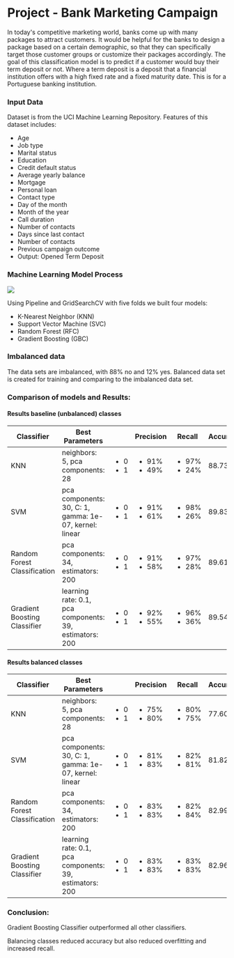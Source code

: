 # Project - Bank Marketing Campaign

In today's competitive marketing world, banks come up with many packages to attract customers. It would be helpful for the banks to design a package based on a certain demographic, so that they can specifically target those customer groups or customize their packages accordingly. The goal of this classification model is to predict if a customer would buy their term deposit or not. Where a term deposit is a deposit that a financial institution offers with a high fixed rate and a fixed maturity date. This is for a Portuguese banking institution.

### Input Data 
Dataset is from the UCI Machine Learning Repository. Features of this dataset includes:
* Age
* Job type
* Marital status
* Education
* Credit default status
* Average yearly balance
* Mortgage
* Personal loan
* Contact type
* Day of the month
* Month of the year
* Call duration
* Number of contacts
* Days since last contact
* Number of contacts
* Previous campaign outcome
* Output: Opened Term Deposit

### Machine Learning Model Process

![](img/process.png)


Using Pipeline and GridSearchCV with five folds we built four models:
* K-Nearest Neighbor (KNN)
* Support Vector Machine (SVC)
* Random Forest (RFC)
* Gradient Boosting (GBC)


### Imbalanced data

The data sets are imbalanced, with 88% no and 12% yes. Balanced data set is created for training and comparing to the imbalanced data set.  

### Comparison of models and Results:

#### Results baseline (unbalanced) classes

| Classifier | Best Parameters | | Precision | Recall | Accuracy |
| ------------- | ------------- | ------------- | ------------- | ------------- | ------------- |
| KNN  | neighbors: 5, pca components: 28 |  <ul><li>0</li><li>1</li></ul> |  <ul><li>91%</li><li>49%</li></ul> |  <ul><li>97%</li><li>24%</li></ul>  |88.73%  |
| SVM  | pca components: 30, C: 1, gamma: 1e-07, kernel: linear |  <ul><li>0</li><li>1</li></ul> |  <ul><li>91%</li><li>61%</li></ul> |  <ul><li>98%</li><li>26%</li></ul>  |89.83%  |
| Random Forest Classification  | pca components: 34, estimators: 200 |  <ul><li>0</li><li>1</li></ul> |  <ul><li>91%</li><li>58%</li></ul> |  <ul><li>97%</li><li>28%</li></ul>  |89.61%  |
| Gradient Boosting Classifier   | learning rate: 0.1, pca components: 39, estimators: 200 |  <ul><li>0</li><li>1</li></ul> |  <ul><li>92%</li><li>55%</li></ul> |  <ul><li>96%</li><li>36%</li></ul>  |89.54%  |


#### Results balanced classes

| Classifier | Best Parameters | | Precision | Recall | Accuracy |
| ------------- | ------------- | ------------- | ------------- | ------------- | ------------- |
| KNN  | neighbors: 5, pca components: 28 |  <ul><li>0</li><li>1</li></ul> |  <ul><li>75%</li><li>80%</li></ul> |  <ul><li>80%</li><li>75%</li></ul>  |77.60%  |
| SVM  | pca components: 30, C: 1, gamma: 1e-07, kernel: linear |  <ul><li>0</li><li>1</li></ul> |  <ul><li>81%</li><li>83%</li></ul> |  <ul><li>82%</li><li>81%</li></ul>  |81.82%  |
| Random Forest Classification  | pca components: 34, estimators: 200 |  <ul><li>0</li><li>1</li></ul> |  <ul><li>83%</li><li>83%</li></ul> |  <ul><li>82%</li><li>84%</li></ul>  |82.99%  |
| Gradient Boosting Classifier   | learning rate: 0.1, pca components: 39, estimators: 200 |  <ul><li>0</li><li>1</li></ul> |  <ul><li>83%</li><li>83%</li></ul> |  <ul><li>83%</li><li>83%</li></ul>  |82.96%  |

### Conclusion:
Gradient Boosting Classifier outperformed all other classifiers.

Balancing classes reduced accuracy but also reduced overfitting and increased recall.
